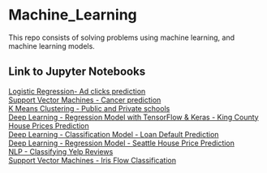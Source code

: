 # Machine_Learning
This repo consists of solving problems using machine learning, and machine learning models.

## Link to Jupyter Notebooks
[Logistic Regression- Ad clicks prediction](https://datalore.jetbrains.com/notebook/vk4OBtbBjjxxbom1Vcwq7i/vLJDFrGG8bYYLR6Gc6AKHs)
<br>
[Support Vector Machines - Cancer prediction](https://datalore.jetbrains.com/notebook/vk4OBtbBjjxxbom1Vcwq7i/SAlPZOEztBKmj8PVYGWUlu)
<br>
[K Means Clustering - Public and Private schools](https://datalore.jetbrains.com/notebook/vk4OBtbBjjxxbom1Vcwq7i/vXhYtd7HufaGR3v2vZsA7I)
<br>
[Deep Learning - Regression Model with TensorFlow & Keras - King County House Prices Prediction](https://datalore.jetbrains.com/notebook/vk4OBtbBjjxxbom1Vcwq7i/jXYpvIX02wRFW1FgjI3fAW)
<br>
[Deep Learning - Classification Model - Loan Default Prediction](https://colab.research.google.com/drive/1jxqdWVxfV7sJvTkzGTcOIVfW0PzaZ7VG?usp=sharing)
<br>
[Deep Learning - Regression Model - Seattle House Price Prediction](https://datalore.jetbrains.com/notebook/vk4OBtbBjjxxbom1Vcwq7i/jXYpvIX02wRFW1FgjI3fAW)
<br>
[NLP - Classifying Yelp Reviews](https://datalore.jetbrains.com/notebook/vk4OBtbBjjxxbom1Vcwq7i/z6804XQvMVCWACdQC3b72e)
<br>
[Support Vector Machines - Iris Flow Classification](https://datalore.jetbrains.com/notebook/vk4OBtbBjjxxbom1Vcwq7i/W6LfkENxGNYL55y8tgyDbw)
